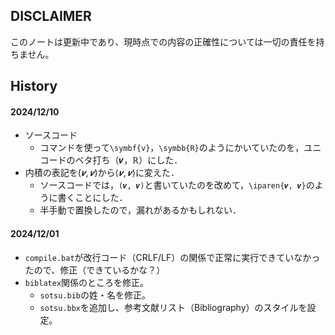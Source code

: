 ## DISCLAIMER

このノートは更新中であり、現時点での内容の正確性については一切の責任を持ちません。



## History


#### 2024/12/10

- ソースコード
  - コマンドを使って`\symbf{v}`，`\symbb{R}`のようにかいていたのを，ユニコードのベタ打ち（𝒗，ℝ）にした．
- 内積の表記を$(𝒗, 𝒗)$から$\langle 𝒗, 𝒗 \rangle$に変えた．
  - ソースコードでは，`(𝒗, 𝒗)`と書いていたのを改めて，`\iparen{𝒗, 𝒗}`のように書くことにした．
  - 半手動で置換したので，漏れがあるかもしれない．

#### 2024/12/01

- `compile.bat`が改行コード（CRLF/LF）の関係で正常に実行できていなかったので、修正（できているかな？）
- `biblatex`関係のところを修正。
  - `sotsu.bib`の姓・名を修正。
  - `sotsu.bbx`を追加し、参考文献リスト（Bibliography）のスタイルを設定。

